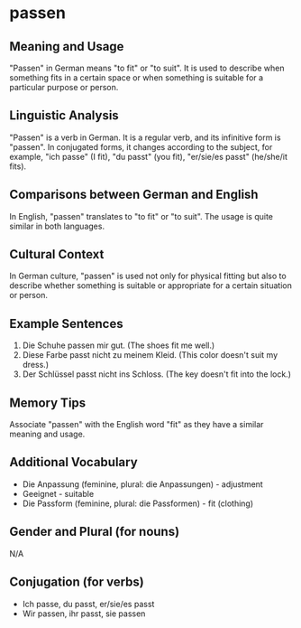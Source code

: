 # passen
## Meaning and Usage
"Passen" in German means "to fit" or "to suit". It is used to describe when something fits in a certain space or when something is suitable for a particular purpose or person.

## Linguistic Analysis
"Passen" is a verb in German. It is a regular verb, and its infinitive form is "passen". In conjugated forms, it changes according to the subject, for example, "ich passe" (I fit), "du passt" (you fit), "er/sie/es passt" (he/she/it fits).

## Comparisons between German and English
In English, "passen" translates to "to fit" or "to suit". The usage is quite similar in both languages.

## Cultural Context
In German culture, "passen" is used not only for physical fitting but also to describe whether something is suitable or appropriate for a certain situation or person.

## Example Sentences
1. Die Schuhe passen mir gut. (The shoes fit me well.)
2. Diese Farbe passt nicht zu meinem Kleid. (This color doesn't suit my dress.)
3. Der Schlüssel passt nicht ins Schloss. (The key doesn't fit into the lock.)

## Memory Tips
Associate "passen" with the English word "fit" as they have a similar meaning and usage.

## Additional Vocabulary
- Die Anpassung (feminine, plural: die Anpassungen) - adjustment
- Geeignet - suitable
- Die Passform (feminine, plural: die Passformen) - fit (clothing)

## Gender and Plural (for nouns)
N/A

## Conjugation (for verbs)
- Ich passe, du passt, er/sie/es passt
- Wir passen, ihr passt, sie passen
